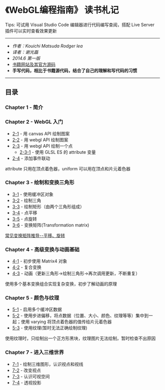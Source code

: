# 《WebGL编程指南》 读书札记

Tips: 可试用 Visual Studio Code 编辑器进行代码编写查阅，搭配 Live Server 插件可以实时查看效果更新

***
* *作者：Kouichi Matsuda Rodger lea*
* *译者：谢光磊*
* *2014.6 第一版*
* [书籍网站及其官方源码](https://sites.google.com/site/webglbook/)
* **手写代码，相比于书籍源代码，结合了自己的理解和写代码的习惯**
***

## 目录
### Chapter 1 - 简介
### Chapter 2 - WebGL 入门
* [2-1](./02/2-1.js) - 用 canvas API 绘制图案
* [2-2](./02/2-2.js) - 用 webgl API 绘制图案
* [2-3](./02/2-3.js) - 用 webgl API 绘制一个点
  * [2-3-1](./02/2-3-1.js) - 使用 GLSL ES 的 attribute 变量
* [2-4](./02/2-4.js) - 添加事件联动
  
attribute 只用在顶点着色器，uniform 可以用在顶点和片元着色器

### Chapter 3 - 绘制和变换三角形
* [3-1](./03/3-1.js) - 使用缓冲区对象
* [3-2](./03/3-2.js) - 绘制三角
* [3-3](./03/3-3.js) - 绘制矩形（由两个三角形组成）
* [3-4](./03/3-4.js) - 点平移
* [3-5](./03/3-5.js) - 点旋转
* [3-6](./03/3-6.js) - 变换矩阵(Transformation matrix)

[常见变换矩阵推导--平移、旋转](./assets/transformationMatrix.jpg)

### Chapter 4 - 高级变换与动画基础
* [4-1](./04/4-1.js) - 初步使用 Matrix4 对象
* [4-2](./04/4-2.js) - 复合变换
* [4-3](./04/4-3.js) - 动画（更新三角形->绘制三角形->再次调用更新，不断重复）

使用多个基本变换组合实现复杂变换，初步了解动画的原理

### Chapter 5 - 颜色与纹理
* [5-1](05/5-1.js) - 启用多个缓冲区数据
* [5-2](05/5-2.js) - 使用步进偏移，将点数据（位置、大小、颜色、纹理等等）集中到一起；使用 varying 将顶点着色器的值传给片元着色器
* [5-3](05/5-3.js) - 使用纹理(暂时无法正确绘制纹理)

使用纹理时，只绘制出一个正方形黑块，纹理图片无法绘制，暂时检查不出原因

### Chapter 7 - 进入三维世界
* [7-1](07/7-1.js) - 绘制三维图形，认识视点和视线
* [7-2](07/7-2.js) - 改变视点
* [7-3](07/7-3.js) - 认识可视空间
* [7-4](07/7-4.js) - 透视投影